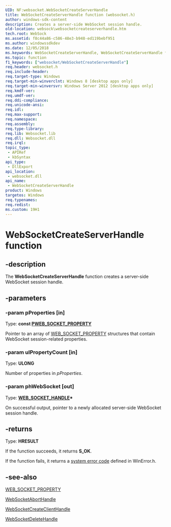 ```yaml
---
UID: NF:websocket.WebSocketCreateServerHandle
title: WebSocketCreateServerHandle function (websocket.h)
author: windows-sdk-content
description: Creates a server-side WebSocket session handle.
old-location: websock\websocketcreateserverhandle.htm
tech.root: WebSock
ms.assetid: f8c44a86-c586-48e3-b948-ed119bebf951
ms.author: windowssdkdev
ms.date: 12/05/2018
ms.keywords: WebSocketCreateServerHandle, WebSocketCreateServerHandle function [Websocket Protocol Component API], websock.websocketcreateserverhandle, websocket/WebSocketCreateServerHandle
ms.topic: function
f1_keywords: ["websocket/WebSocketCreateServerHandle"]
req.header: websocket.h
req.include-header: 
req.target-type: Windows
req.target-min-winverclnt: Windows 8 [desktop apps only]
req.target-min-winversvr: Windows Server 2012 [desktop apps only]
req.kmdf-ver: 
req.umdf-ver: 
req.ddi-compliance: 
req.unicode-ansi: 
req.idl: 
req.max-support: 
req.namespace: 
req.assembly: 
req.type-library: 
req.lib: Websocket.lib
req.dll: Websocket.dll
req.irql: 
topic_type:
 - APIRef
 - kbSyntax
api_type:
 - DllExport
api_location:
 - websocket.dll
api_name:
 - WebSocketCreateServerHandle
product: Windows
targetos: Windows
req.typenames: 
req.redist: 
ms.custom: 19H1
---
```


# WebSocketCreateServerHandle function


## -description


The <b>WebSocketCreateServerHandle</b> function creates a server-side WebSocket session handle.


## -parameters




### -param pProperties [in]

Type: <b>const <a href="https://docs.microsoft.com/windows/desktop/api/websocket/ns-websocket-_web_socket_property">PWEB_SOCKET_PROPERTY</a></b>

Pointer to an array of <a href="https://docs.microsoft.com/windows/desktop/api/websocket/ns-websocket-_web_socket_property">WEB_SOCKET_PROPERTY</a> structures that contain WebSocket session-related properties.


### -param ulPropertyCount [in]

Type: <b>ULONG</b>

Number of properties in <i>pProperties</i>.


### -param phWebSocket [out]

Type: <b><a href="https://docs.microsoft.com/windows/desktop/WebSock/web-socket-protocol-component-api-data-types">WEB_SOCKET_HANDLE</a>*</b>

On successful output, pointer to a newly allocated server-side WebSocket session handle.


## -returns



Type: <b>HRESULT</b>

If the function succeeds, it returns <b>S_OK</b>.

If the function fails, it returns a <a href="https://docs.microsoft.com/windows/desktop/Debug/system-error-codes">system error code</a> defined in WinError.h.




## -see-also




<a href="https://docs.microsoft.com/windows/desktop/api/websocket/ns-websocket-_web_socket_property">WEB_SOCKET_PROPERTY</a>



<a href="https://docs.microsoft.com/windows/desktop/api/websocket/nf-websocket-websocketaborthandle">WebSocketAbortHandle</a>



<a href="https://docs.microsoft.com/windows/desktop/api/websocket/nf-websocket-websocketcreateclienthandle">WebSocketCreateClientHandle</a>



<a href="https://docs.microsoft.com/windows/desktop/api/websocket/nf-websocket-websocketdeletehandle">WebSocketDeleteHandle</a>
 

 

